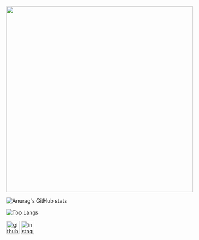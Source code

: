 <img src="https://github.com/joaorespeitabarbosa/joaorespeitabarbosa/blob/main/matrix.gif?raw=true" width="495" />

![Anurag's GitHub stats](https://github-readme-stats.vercel.app/api?username=joaorespeitabarbosa&count_private=true&show_icons=true&theme=merko)

[![Top Langs](https://github-readme-stats.vercel.app/api/top-langs/?username=joaorespeitabarbosa&theme=merko&layout=compact)](https://github.com/anuraghazra/github-readme-stats)

[<img src='https://cdn.jsdelivr.net/npm/simple-icons@3.0.1/icons/github.svg' alt='github' height='35'>](https://github.com/joaorespeitabarbosa)  [<img
src='https://cdn.jsdelivr.net/npm/simple-icons@3.0.1/icons/instagram.svg' alt='instagram' height='35'>](https://www.instagram.com/respeita_barbosa/)  

